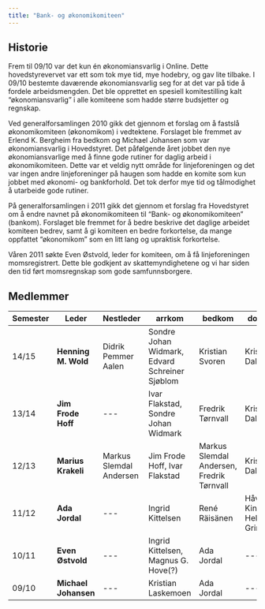 ```yaml
---
title: "Bank- og økonomikomiteen"
---
```


Historie
--------

Frem til 09/10 var det kun én økonomiansvarlig i Online. Dette
hovedstyrevervet var ett som tok mye tid, mye hodebry, og gav lite
tilbake. I 09/10 bestemte daværende økonomiansvarlig seg for at det var
på tide å fordele arbeidsmengden. Det ble opprettet en spesiell
komitestilling kalt “økonomiansvarlig” i alle komiteene som hadde større
budsjetter og regnskap.

Ved generalforsamlingen 2010 gikk det gjennom et forslag om å fastslå
økonomikomiteen (økonomikom) i vedtektene. Forslaget ble fremmet av
Erlend K. Bergheim fra bedkom og Michael Johansen som var
økonomiansvarlig i Hovedstyret. Det påfølgende året jobbet den nye
økonomiansvarlige med å finne gode rutiner for daglig arbeid i
økonomikomiteen. Dette var et veldig nytt område for linjeforeningen og
det var ingen andre linjeforeninger på haugen som hadde en komite som
kun jobbet med økonomi- og bankforhold. Det tok derfor mye tid og
tålmodighet å utarbeide gode rutiner.

På generalforsamlingen i 2011 gikk det gjennom et forslag fra
Hovedstyret om å endre navnet på økonomikomiteen til “Bank- og
økonomikomiteen” (bankom). Forslaget ble fremmet for å bedre beskrive
det daglige arbeidet komiteen bedrev, samt å gi komiteen en bedre
forkortelse, da mange oppfattet “økonomikom” som en litt lang og
upraktisk forkortelse.

Våren 2011 søkte Even Østvold, leder for komiteen, om å få
linjeforeningen momsregistrert. Dette ble godkjent av skattemyndighetene
og vi har siden den tid ført momsregnskap som gode samfunnsborgere.

## Medlemmer

|Semester|Leder|Nestleder|arrkom|bedkom|dotkom|fagkom|HS|prokom|trikom|velkom|
|---|---|---|---|---|---|---|---|---|---|---|
|14/15|**Henning M. Wold**|Didrik Pemmer Aalen|Sondre Johan Widmark, Edvard Schreiner Sjøblom|Kristian Svoren|Kristoffer Dalby|Håkon Ødegård Løvdal|---|Jørn-Egil Jensen|Johan Slettvold|Didrik Pemmer Aalen|
|13/14|**Jim Frode Hoff**|---|Ivar Flakstad, Sondre Johan Widmark|Fredrik Tørnvall|Kristoffer Dalby|Truls Mørk Pettersen|Linn Vikre|Hallvard Jore Christensen|Johan Slettvold|Henning M. Wold|
|12/13|**Marius Krakeli**|Markus Slemdal Andersen|Jim Frode Hoff, Ivar Flakstad|Markus Slemdal Andersen, Fredrik Tørnvall|Kristoffer Dalby|Nina Margrethe Smørsgård|---|Rikard Eide, Hallvard Jore Christensen|Johan Slettevold|Ragnhild Seim|
|11/12|**Ada Jordal**|---|Ingrid Kittelsen|René Räisänen|Håvard Kindem, Helle Grimnes|Dag Erik Vikan|---|Rikard Eide|N/A|Magnus G. Hove|
|10/11|**Even Østvold**|---|Ingrid Kittelsen, Magnus G. Hove(?)|Ada Jordal|---|Kristian Laskemoen|---|John-Erik Johansen|N/A|---|
|09/10|**Michael Johansen**|---|Kristian Laskemoen|Ada Jordal|---|Even Østvold|---|N/A|N/A|---|